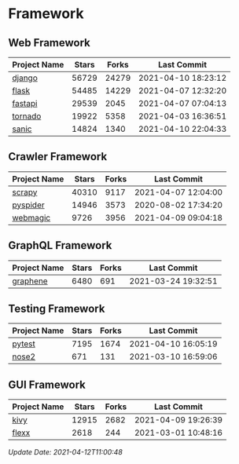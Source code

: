 # Framework

## Web Framework
| Project Name | Stars | Forks | Last Commit |
| ------------ | ----- | ----- | ----------- |
| [django](https://github.com/django/django) | 56729 | 24279 | 2021-04-10 18:23:12 |
| [flask](https://github.com/pallets/flask) | 54485 | 14229 | 2021-04-07 12:32:20 |
| [fastapi](https://github.com/tiangolo/fastapi) | 29539 | 2045 | 2021-04-07 07:04:13 |
| [tornado](https://github.com/tornadoweb/tornado) | 19922 | 5358 | 2021-04-03 16:36:51 |
| [sanic](https://github.com/sanic-org/sanic) | 14824 | 1340 | 2021-04-10 22:04:33 |

## Crawler Framework
| Project Name | Stars | Forks | Last Commit |
| ------------ | ----- | ----- | ----------- |
| [scrapy](https://github.com/scrapy/scrapy) | 40310 | 9117 | 2021-04-07 12:04:00 |
| [pyspider](https://github.com/binux/pyspider) | 14946 | 3573 | 2020-08-02 17:34:20 |
| [webmagic](https://github.com/code4craft/webmagic) | 9726 | 3956 | 2021-04-09 09:04:18 |

## GraphQL Framework
| Project Name | Stars | Forks | Last Commit |
| ------------ | ----- | ----- | ----------- |
| [graphene](https://github.com/graphql-python/graphene) | 6480 | 691 | 2021-03-24 19:32:51 |

## Testing Framework
| Project Name | Stars | Forks | Last Commit |
| ------------ | ----- | ----- | ----------- |
| [pytest](https://github.com/pytest-dev/pytest) | 7195 | 1674 | 2021-04-10 16:05:19 |
| [nose2](https://github.com/nose-devs/nose2) | 671 | 131 | 2021-03-10 16:59:06 |

## GUI Framework
| Project Name | Stars | Forks | Last Commit |
| ------------ | ----- | ----- | ----------- |
| [kivy](https://github.com/kivy/kivy) | 12915 | 2682 | 2021-04-09 19:26:39 |
| [flexx](https://github.com/flexxui/flexx) | 2618 | 244 | 2021-03-01 10:48:16 |

*Update Date: 2021-04-12T11:00:48*
